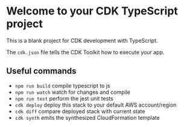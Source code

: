 # Welcome to your CDK TypeScript project

This is a blank project for CDK development with TypeScript.

The `cdk.json` file tells the CDK Toolkit how to execute your app.


## Useful commands

* `npm run build`   compile typescript to js
* `npm run watch`   watch for changes and compile
* `npm run test`    perform the jest unit tests
* `cdk deploy`      deploy this stack to your default AWS account/region
* `cdk diff`        compare deployed stack with current state
* `cdk synth`       emits the synthesized CloudFormation template
